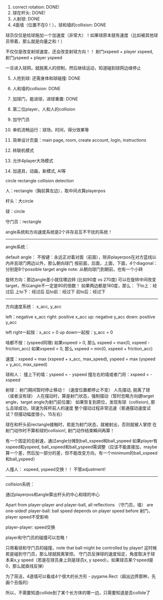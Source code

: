 1. correct rotation: DONE!
2. 球在杆头: DONE!
3. 人射球: DONE
4. 4面墙（位置不在0！），球和墙的collision: DONE

球员仅仅是给球施加一个加速度（非常大）！如果球原本就有速度（比如被其他球员带着，那么就是向量之和！）

不仅仅是改变射球速度，还会改变射球方向！！  射门xspeed + player xspeed, 射门yspeed + player yspeed

一旦进入球网，就脱离人的控制，然后继续运动，知道碰到球网边缘停止

5. 人抢到球: 还需身体和球碰撞: DONE
6. 人和墙的collision: DONE
7. 加球门，能进球，进球重置: DONE
8. 第二位player，人和人的collision
9. 加守门员
10. 单机流畅运行：球场，时间，得分效果等
11. 简单设计页面：main page, room, create account, login, instructions

12. 转联机模式
13. 允许4player大场模式
14. 加道具，动画，新模式, AI等


circle rectangle collision detection

人：rectangle（胸前算左边），取中间点算playerpos

杆头：大circle

球：circle

守门员：rectangle

angle系统和方向速度系统是2个并存且互不干扰的系统！

------------------------------------------------------------------------
angle系统：

default angle：
不按键：永远正对着对面（前面），除非playerpos在对方蓝线以内并且球门两边以外，那么朝向球门
按前面，后面，上面，下面，4个diagonal：分别是8个possible target angle
note: 从朝向球门到朝前，也有一个小转

旋转方向：那边angle差小就往哪边转 (比如90度 vs 270度)
可以在旋转中间改变target，所以angle不一定是90的倍数！
如果两边都是180度，那么：
下to上：经过后
上to下：经过后
后to前：经过下
前to后：经过下

------------------------------------------------------------------------

方向速度系统：
x_acc, y_acc

left：negative x_acc
right: positive x_acc
up: negative y_acc
down: positive y_acc

left right一起按：x_acc = 0
up down一起按：y_acc = 0

啥都不按：(yspeed同理)
如果xspeed > 0, 那么 xspeed = max(0, xspeed - friction_acc)
如果xspeed < 0, 那么 xspeed = min(0, xspeed + friction_acc)

速度：xspeed = max (xspeed + x_acc, max_speed), yspeed = max (yspeed + y_acc, max_speed)

球和人：
撞上下的墙：yspeed = - yspeed
撞左右的墙或者门将：xspeed = - xspeed

射球：
射门期间暂时停止移动！（速度位置都停止不变）
人先摆动, 脱离了球（或者没有球）
人在摆动时，算是射门状态，强制摆动（暂时忽略方向键target angle，target angle为射门前位置）
如果恢复到原位，发现有球（collision), 那么击球成功，球速为挥杆前人的速度
整个摆动过程非常迅速（普通摆动速度试试？但摆动幅度很小，15左右）

球在和杆头前rectangle接触时，若是为射门状态，就被射出，否则就被人掌控
在射门动作时不算和球的collision!, 射门动作结束瞬间再算！

有一个固定的总射速，通过angle分摊到ball_xspeed和ball_yspeed
如果player有xspeed和yspeed, ball_xspeed和ball_yspeed需调整（应该不能直接加，maybe算一个差，然后加一部分的差，但不能改变方向，有一个minimum的ball_xspeed和ball_yspeed）

人撞人：
xspeed, yspeed交换！！
不管adjustment!

------------------------------------------------------------------------
collision系统：

通过playerpos和angle算出杆头的中心和球的中心

Apart from player-player and player-ball, all reflections （守门员，墙） are one-sided!
player-ball: ball speed depends on player speed before 射门，player speed不受影响

player-player: speed交换

player和守门员的碰撞可以忽略！

只用看球和守门员的碰撞，note that ball might be controlled by player! 这时候若是碰到守门员，那么球就脱离掌控。
守门员反弹球的速度恒定，角度取决于球本来x,y speed（若是在球员身上则是球员x, y speed）。如果球员某个speed是0，那么就直线反弹）

为了简洁，4道墙可以看成4个很大的长方形 - pygame.Rect（超出边界那种，先画个丑版的）

所以，不需要知道collide到了某个长方体的哪一边，只需要知道是否collide了








